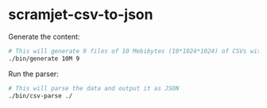 # scramjet-csv-to-json

Generate the content:

```sh
# This will generate 9 files of 10 Mebibytes (10*1024*1024) of CSVs with some fake data.
./bin/generate 10M 9
```

Run the parser:

```sh
# This will parse the data and output it as JSON
./bin/csv-parse ./
```
